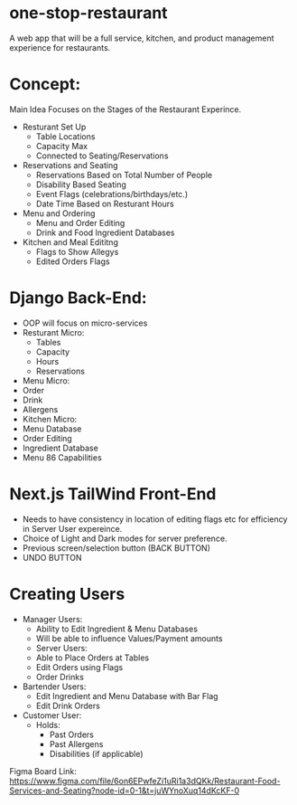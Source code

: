 # one-stop-restaurant
A web app that will be a full service, kitchen, and product management experience for restaurants.

# Concept:
Main Idea Focuses on the Stages of the Restaurant Experince.
* Resturant Set Up
  * Table Locations
  * Capacity Max
  * Connected to Seating/Reservations 
* Reservations and Seating
  * Reservations Based on Total Number of People
  * Disability Based Seating
  * Event Flags (celebrations/birthdays/etc.)
  * Date Time Based on Resturant Hours  
* Menu and Ordering
   * Menu and Order Editing
   * Drink and Food Ingredient Databases
* Kitchen and Meal Edititng
   * Flags to Show Allegys
   * Edited Orders Flags

# Django Back-End:

* OOP will focus on micro-services
 * Resturant Micro:
   * Tables
   * Capacity
   * Hours
   * Reservations
  * Menu Micro:
   * Order
   * Drink
   * Allergens
  * Kitchen Micro:
   * Menu Database
   * Order Editing
   * Ingredient Database
   * Menu 86 Capabilities

# Next.js TailWind Front-End
 * Needs to have consistency in location of editing flags etc for efficiency in Server User expereince.
 * Choice of Light and Dark modes for server preference.
 * Previous screen/selection button (BACK BUTTON)
 * UNDO BUTTON 

# Creating Users
* Manager Users:
  * Ability to Edit Ingredient & Menu Databases
  * Will be able to influence Values/Payment amounts
  * Server Users:
  * Able to Place Orders at Tables
  * Edit Orders using Flags
  * Order Drinks
* Bartender Users:
  * Edit Ingredient and Menu Database with Bar Flag
  * Edit Drink Orders
* Customer User:
  * Holds:
    * Past Orders
    * Past Allergens
    * Disabilities (if applicable)

Figma Board Link:
https://www.figma.com/file/6on6EPwfeZi1uRi1a3dQKk/Restaurant-Food-Services-and-Seating?node-id=0-1&t=juWYnoXuq14dKcKF-0
